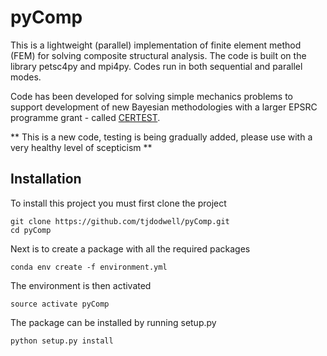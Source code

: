 # pyComp

This is a lightweight (parallel) implementation of finite element method (FEM) for solving composite structural analysis. The code is built on the library petsc4py and mpi4py. Codes run in both sequential and parallel modes.

Code has been developed for solving simple mechanics problems to support development of new Bayesian methodologies with a larger EPSRC programme grant - called [CERTEST](https://www.composites-certest.com).

** This is a new code, testing is being gradually added, please use with a very healthy level of scepticism **

## Installation

To install this project you must first clone the project

```
git clone https://github.com/tjdodwell/pyComp.git
cd pyComp
```

Next is to create a package with all the required packages

```
conda env create -f environment.yml
```

The environment is then activated

```
source activate pyComp
```

The package can be installed by running setup.py

```
python setup.py install
```
